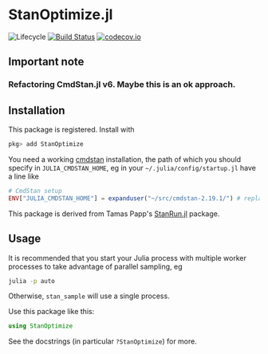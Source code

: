 # StanOptimize.jl

![Lifecycle](https://img.shields.io/badge/lifecycle-experimental-orange.svg)<!--
![Lifecycle](https://img.shields.io/badge/lifecycle-maturing-blue.svg)
![Lifecycle](https://img.shields.io/badge/lifecycle-stable-green.svg)
![Lifecycle](https://img.shields.io/badge/lifecycle-retired-orange.svg)
![Lifecycle](https://img.shields.io/badge/lifecycle-archived-red.svg)
![Lifecycle](https://img.shields.io/badge/lifecycle-dormant-blue.svg) -->
[![Build Status](https://travis-ci.com/examples/StanOptimize.jl.svg?branch=master)](https://travis-ci.com/StanJulia/StanOptimize.jl)
[![codecov.io](http://codecov.io/github/StanJulia/StanOptimize.jl/coverage.svg?branch=master)](http://codecov.io/github/StanJulia/StanOptimize.jl?branch=master)

## Important note

### Refactoring CmdStan.jl v6. Maybe this is an ok approach.

## Installation

This package is registered. Install with

```julia
pkg> add StanOptimize
```

You need a working [cmdstan](https://mc-stan.org/users/interfaces/cmdstan.html) installation, the path of which you should specify in `JULIA_CMDSTAN_HOME`, eg in your `~/.julia/config/startup.jl` have a line like
```julia
# CmdStan setup
ENV["JULIA_CMDSTAN_HOME"] = expanduser("~/src/cmdstan-2.19.1/") # replace with your path
```

This package is derived from Tamas Papp's [StanRun.jl]() package.

## Usage

It is recommended that you start your Julia process with multiple worker processes to take advantage of parallel sampling, eg

```sh
julia -p auto
```

Otherwise, `stan_sample` will use a single process.

Use this package like this:

```julia
using StanOptimize
```

See the docstrings (in particular `?StanOptimize`) for more.
